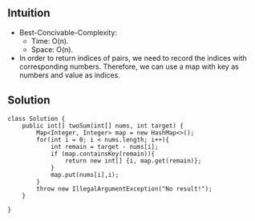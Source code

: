 ## Intuition

 - Best-Concivable-Complexity: 
	 - Time: O(n).
	 - Space: O(n).
 - In order to return indices of pairs, we need to record the indices with corresponding numbers. Therefore, we can use a map with key as numbers and value as indices.

## Solution
```
class Solution {
    public int[] twoSum(int[] nums, int target) {
        Map<Integer, Integer> map = new HashMap<>();
        for(int i = 0; i < nums.length; i++){
            int remain = target - nums[i];
            if (map.containsKey(remain)){
                return new int[] {i, map.get(remain)};
            }
            map.put(nums[i],i);
        }
        throw new IllegalArgumentException("No result!");
    }
    
}
```